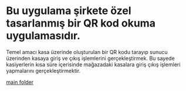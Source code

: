 # Bu uygulama şirkete özel tasarlanmış bir QR kod okuma uygulamasıdır. 
Temel amacı kasa üzerinde oluşturulan bir QR kodu tarayıp sunucu üzerinden kasaya giriş ve çıkış işlemlerini gerçekleştirmek. 
Bu sayede kasiyerlerin kısa süre içerisinde mağazadaki kasalara giriş çıkış işlemleri yapmalarını gerçekleştirmektir.

[main folder](https://github.com/talhacomak/QR_Kod_Kobi/tree/master/app/src/main)
